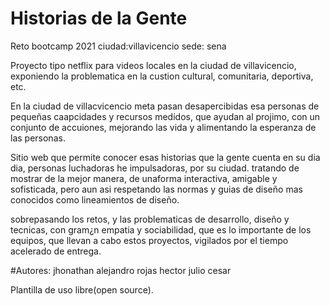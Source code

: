 # Historias de la Gente
Reto bootcamp 2021 
ciudad:villavicencio
sede: sena

Proyecto tipo netflix para videos locales en la ciudad de villavicencio, exponiendo la problematica
en la custion cultural, comunitaria, deportiva, etc.

En la ciudad de villacvicencio meta pasan desapercibidas esa personas de pequeñas caapcidades y recursos medidos,
que ayudan al projimo, con un conjunto de accuiones, mejorando las vida y alimentando la esperanza de las personas.

Sitio web que permite conocer esas historias que la gente cuenta en su dia dia, personas luchadoras he impulsadoras,
por su ciudad. tratando de mostrar de la mejor manera, de unaforma interactiva, amigable y sofisticada, pero aun asi 
respetando las normas y guias de diseño mas conocidos como lineamientos de diseño.

sobrepasando los retos, y las problematicas de desarrollo, diseño y tecnicas, con gram¿n empatia y sociabilidad, que es
lo importante de los equipos, que llevan a cabo estos proyectos, vigilados por el tiempo acelerado de entrega.

#Autores:
jhonathan alejandro rojas
hector
julio cesar

Plantilla de uso libre(open source).
